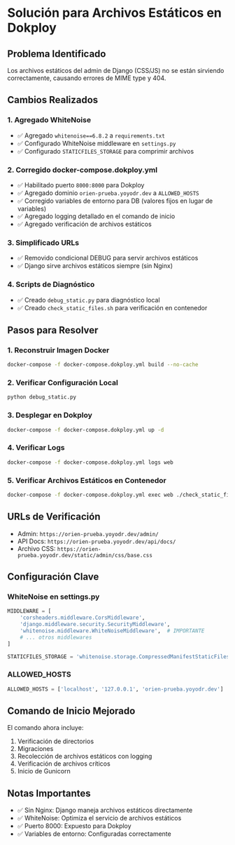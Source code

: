 # Solución para Archivos Estáticos en Dokploy

## Problema Identificado
Los archivos estáticos del admin de Django (CSS/JS) no se están sirviendo correctamente, causando errores de MIME type y 404.

## Cambios Realizados

### 1. Agregado WhiteNoise
- ✅ Agregado `whitenoise==6.8.2` a `requirements.txt`
- ✅ Configurado WhiteNoise middleware en `settings.py`
- ✅ Configurado `STATICFILES_STORAGE` para comprimir archivos

### 2. Corregido docker-compose.dokploy.yml
- ✅ Habilitado puerto `8000:8000` para Dokploy
- ✅ Agregado dominio `orien-prueba.yoyodr.dev` a `ALLOWED_HOSTS`
- ✅ Corregido variables de entorno para DB (valores fijos en lugar de variables)
- ✅ Agregado logging detallado en el comando de inicio
- ✅ Agregado verificación de archivos estáticos

### 3. Simplificado URLs
- ✅ Removido condicional DEBUG para servir archivos estáticos
- ✅ Django sirve archivos estáticos siempre (sin Nginx)

### 4. Scripts de Diagnóstico
- ✅ Creado `debug_static.py` para diagnóstico local
- ✅ Creado `check_static_files.sh` para verificación en contenedor

## Pasos para Resolver

### 1. Reconstruir Imagen Docker
```bash
docker-compose -f docker-compose.dokploy.yml build --no-cache
```

### 2. Verificar Configuración Local
```bash
python debug_static.py
```

### 3. Desplegar en Dokploy
```bash
docker-compose -f docker-compose.dokploy.yml up -d
```

### 4. Verificar Logs
```bash
docker-compose -f docker-compose.dokploy.yml logs web
```

### 5. Verificar Archivos Estáticos en Contenedor
```bash
docker-compose -f docker-compose.dokploy.yml exec web ./check_static_files.sh
```

## URLs de Verificación
- Admin: `https://orien-prueba.yoyodr.dev/admin/`
- API Docs: `https://orien-prueba.yoyodr.dev/api/docs/`
- Archivo CSS: `https://orien-prueba.yoyodr.dev/static/admin/css/base.css`

## Configuración Clave

### WhiteNoise en settings.py
```python
MIDDLEWARE = [
    'corsheaders.middleware.CorsMiddleware',
    'django.middleware.security.SecurityMiddleware',
    'whitenoise.middleware.WhiteNoiseMiddleware',  # IMPORTANTE
    # ... otros middlewares
]

STATICFILES_STORAGE = 'whitenoise.storage.CompressedManifestStaticFilesStorage'
```

### ALLOWED_HOSTS
```python
ALLOWED_HOSTS = ['localhost', '127.0.0.1', 'orien-prueba.yoyodr.dev']
```

## Comando de Inicio Mejorado
El comando ahora incluye:
1. Verificación de directorios
2. Migraciones
3. Recolección de archivos estáticos con logging
4. Verificación de archivos críticos
5. Inicio de Gunicorn

## Notas Importantes
- ✅ Sin Nginx: Django maneja archivos estáticos directamente
- ✅ WhiteNoise: Optimiza el servicio de archivos estáticos
- ✅ Puerto 8000: Expuesto para Dokploy
- ✅ Variables de entorno: Configuradas correctamente
